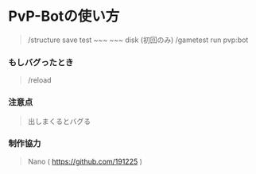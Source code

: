 # PvP-Botの使い方
> /structure save test ~~~ ~~~ disk (初回のみ)
> /gametest run pvp:bot
### もしバグったとき
> /reload
### 注意点
> 出しまくるとバグる
### 制作協力
> Nano ( https://github.com/191225 )
